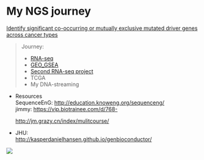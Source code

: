 # My NGS journey

[Identify significant co-occurring or mutually exclusive mutated driver genes across cancer types](https://github.com/LuchaoQi/FCBB2019Spring)

> Journey:
>
> * [RNA-seq](https://github.com/LuchaoQi/NGS/tree/master/rna-seq)
> * [GEO_GSEA](https://github.com/LuchaoQi/NGS/tree/master/GEO_GSEA)
> * [Second RNA-seq project](https://github.com/LuchaoQi/NGS/tree/master/rna-seq-2ndproj)
> * TCGA
> * My DNA-streaming



* Resources  
  SequenceEnG:  http://education.knoweng.org/sequenceng/  
  jimmy: 
  <https://vip.biotrainee.com/d/768-> 

  http://jm.grazy.cn/index/mulitcourse/

  

* JHU:  
<http://kasperdanielhansen.github.io/genbioconductor/>

![](https://media.giphy.com/media/QYPvVL1CheVXO/giphy.gif)

